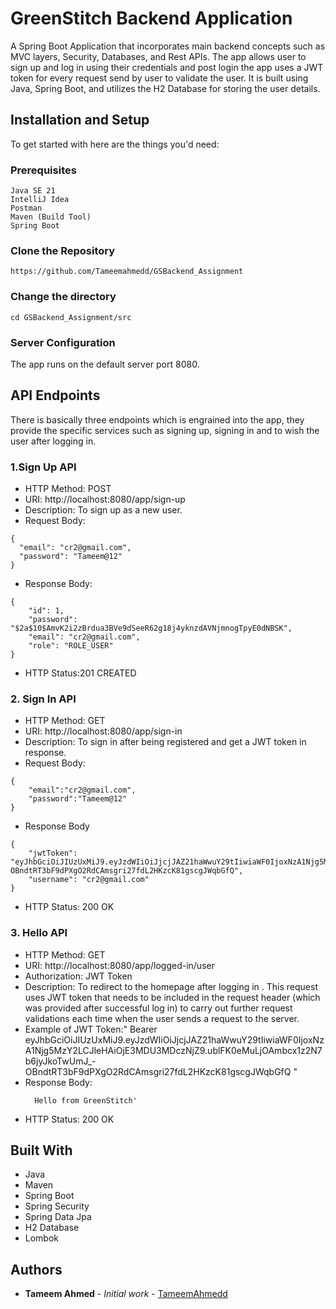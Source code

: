 # GreenStitch Backend Application

A Spring Boot Application that incorporates main backend concepts such as MVC layers, Security, Databases, and Rest APIs. The app allows user to sign up and log in using their credentials and post login the app uses a JWT token for every request send by user to validate the user. It is built using Java, Spring Boot, and utilizes the H2 Database for storing the user details.

## Installation and Setup

To get started with here are the things you'd need:

### Prerequisites

```
Java SE 21
IntelliJ Idea
Postman
Maven (Build Tool)
Spring Boot
```

### Clone the Repository

```
https://github.com/Tameemahmedd/GSBackend_Assignment
```
### Change the directory

```
cd GSBackend_Assignment/src
```
### Server Configuration
The app runs on the default server port 8080.

## API Endpoints
There is basically three endpoints which is engrained into the app, they provide the specific services such as signing up, signing in and to wish the user after logging in. 

### 1.Sign Up API 

* HTTP Method: POST
* URI: http://localhost:8080/app/sign-up
* Description: To sign up as a new user.
* Request Body:
```
{
  "email": "cr2@gmail.com",
  "password": "Tameem@12"  
}
```
* Response Body:
```
{
    "id": 1,
    "password": "$2a$10$AmvK2i2zBrdua3BVe9dSeeR62g18j4yknzdAVNjmnogTpyE0dNBSK",
    "email": "cr2@gmail.com",
    "role": "ROLE_USER"
}
```
* HTTP Status:201 CREATED

### 2.	Sign In API 
* HTTP Method: GET
* URI: http://localhost:8080/app/sign-in
* Description: To sign in after being registered and get a JWT token in response.
* Request Body: 
```
{
    "email":"cr2@gmail.com",
    "password":"Tameem@12"
}
```
* Response Body
```
{
    "jwtToken": "eyJhbGciOiJIUzUxMiJ9.eyJzdWIiOiJjcjJAZ21haWwuY29tIiwiaWF0IjoxNzA1Njg5MzY2LCJleHAiOjE3MDU3MDczNjZ9.ublFK0eMuLjOAmbcx1z2N7b6jyJkoTwUmJ_-OBndtRT3bF9dPXgO2RdCAmsgri27fdL2HKzcK81gscgJWqbGfQ",
    "username": "cr2@gmail.com"
}
```
* HTTP Status: 200 OK

### 3.	Hello API 
* HTTP Method: GET
* URI: http://localhost:8080/app/logged-in/user 
* Authorization: JWT Token
* Description: To redirect to the homepage after logging in . This request uses JWT token that needs to be included in the request header (which was provided after successful log in) to carry out further request validations each time when the user sends a request to the server. 
* Example of JWT Token:" Bearer eyJhbGciOiJIUzUxMiJ9.eyJzdWIiOiJjcjJAZ21haWwuY29tIiwiaWF0IjoxNzA1Njg5MzY2LCJleHAiOjE3MDU3MDczNjZ9.ublFK0eMuLjOAmbcx1z2N7b6jyJkoTwUmJ_-OBndtRT3bF9dPXgO2RdCAmsgri27fdL2HKzcK81gscgJWqbGfQ "
* Response Body:
  ```
    Hello from GreenStitch'
  ```
* HTTP Status: 200 OK


## Built With

* Java
* Maven
* Spring Boot
* Spring Security
* Spring Data Jpa
* H2 Database
* Lombok


## Authors

* **Tameem Ahmed** - *Initial work* - [TameemAhmedd](https://github.com/Tameemahmedd)


